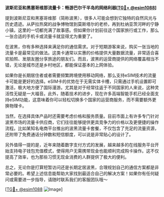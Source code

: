 **波斯尼亚和黑塞哥维那流量卡：畅游巴尔干半岛的网络利器[[TG💪+ @esim1088](https://t.me/s/esim1088)]**

提到波斯尼亚和黑塞哥维那（简称波黑），很多人可能会想到它独特的自然风光与历史遗迹。从萨拉热窝的战争博物馆到莫斯塔尔的老桥，再到杜纳亚茨河畔的宁静小镇，这里的一切都充满了故事感。但如果你计划前往这个国家旅行或工作，那么一张合适的手机卡或流量卡就显得尤为重要了。

在波黑，你有多种选择来满足你的通信需求。对于短期游客来说，购买一张当地的流量卡是最常见的做法。这类卡通常以实惠的价格提供大量数据流量，非常适合喜欢拍照、发朋友圈分享旅途的朋友们。而且，波黑的运营商提供的网络覆盖相当不错，无论是城市还是乡村地区，都能保证基本的上网体验。

如果你是长期居住者或者需要频繁跨境使用移动网络，那么支持eSIM技术的流量卡可能是更好的选择。eSIM卡的优势在于无需实体卡槽，只需通过手机设置即可激活，极大地方便了国际漫游。尤其是对于经常往返于不同国家的人来说，这种灵活性无疑是一大福音。此外，随着技术的进步，现在许多高端智能手机已经全面支持eSIM功能，这意味着你可以轻松切换多个国家的运营商服务，而不需要额外更换物理卡。

当然，在选择具体产品时还需要考虑价格和服务质量。目前市面上有许多专门针对波黑市场的流量卡供应商，它们往往能够提供更具竞争力的价格以及更便捷的操作流程。比如某知名电商平台推出的波黑流量卡套餐，不仅包含了充足的流量资源，还附带了免费通话分钟数和短信额度，可以说是非常贴心的设计了。

另外值得一提的是，近年来随着数字支付方式的发展，越来越多的在线服务平台开始支持电子钱包充值模式，使得用户无需携带现金也能顺利完成购卡操作。这不仅提高了效率，也为那些习惯无现金消费的人群提供了极大的便利。

总之，无论你是打算短暂访问还是长期定居波黑，合理规划自己的通信方案都是非常必要的。希望上述信息能帮助大家找到最适合自己的解决方案！如果你有任何疑问或需要进一步指导，请随时联系我们的客服团队哦～

[[TG💪+ @esim1088](https://t.me/s/esim1088) ![Image](https://i.postimg.cc/4NQfJmqS/Snipaste-2025-05-13-00-14-12.png)]